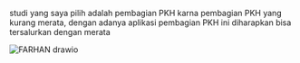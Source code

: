 studi yang saya pilih adalah pembagian PKH karna pembagian PKH yang kurang merata, dengan adanya aplikasi pembagian PKH ini diharapkan bisa tersalurkan dengan merata

![FARHAN drawio](https://github.com/MFarhanPutraDaniarsono/Algoritma/assets/150645210/f3082834-16ac-456e-92b1-69656a6a5f58)
